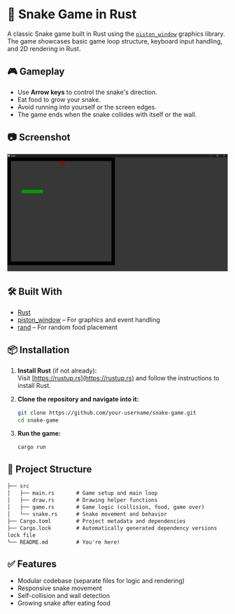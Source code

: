 # 🐍 Snake Game in Rust

A classic Snake game built in Rust using the [`piston_window`](https://crates.io/crates/piston_window) graphics library. The game showcases basic game loop structure, keyboard input handling, and 2D rendering in Rust.

## 🎮 Gameplay

- Use **Arrow keys** to control the snake's direction.
- Eat food to grow your snake.
- Avoid running into yourself or the screen edges.
- The game ends when the snake collides with itself or the wall.

## 📷 Screenshot
 
![Snake Game Screenshot](https://github.com/krishnag-12/SNAKE_GAME/blob/82815103f1ca6f6e4ecf0893289d52e8898e4357/Screenshot%202025-08-03%20173444.png)

## 🛠️ Built With

- [Rust](https://www.rust-lang.org/)
- [piston_window](https://crates.io/crates/piston_window) – For graphics and event handling
- [rand](https://crates.io/crates/rand) – For random food placement

## 📦 Installation

1. **Install Rust** (if not already):  
   Visit [https://rustup.rs](https://rustup.rs) and follow the instructions to install Rust.

2. **Clone the repository and navigate into it:**
   ```bash
   git clone https://github.com/your-username/snake-game.git
   cd snake-game
3. **Run the game:**
   ```bash
   cargo run

## 📁 Project Structure
 ```.
 ├── src
 │   ├── main.rs       # Game setup and main loop
 │   ├── draw.rs       # Drawing helper functions
 │   ├── game.rs       # Game logic (collision, food, game over)
 │   └── snake.rs      # Snake movement and behavior
 ├── Cargo.toml        # Project metadata and dependencies
 ├── Cargo.lock        # Automatically generated dependency versions lock file
 └── README.md         # You're here!
```
## ✅ Features
- Modular codebase (separate files for logic and rendering)
- Responsive snake movement
- Self-collision and wall detection
- Growing snake after eating food
